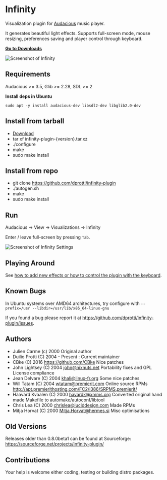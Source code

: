 Infinity
========

Visualization plugin for [Audacious](http://audacious-media-player.org/) music player.

It generates beautiful light effects. Supports full-screen mode, mouse resizing, preferences
saving and player control through keyboard.

**[Go to Downloads](https://github.com/dprotti/infinity-plugin/releases/latest/)**

![Screenshot of Infinity](https://a.fsdn.com/con/app/proj/infinity-plugin/screenshots/Infinity.png)

Requirements
------------

Audacious >= 3.5, Glib >= 2.28, SDL >= 2

**Install deps in Ubuntu**

`sudo apt -y install audacious-dev libsdl2-dev libglib2.0-dev`

Install from tarball
-------

- [Download](https://github.com/dprotti/infinity-plugin/releases/latest/)
- tar xf infinity-plugin-{version}.tar.xz
- ./configure
- make
- sudo make install

Install from repo
-------

- git clone https://github.com/dprotti/infinity-plugin
- ./autogen.sh
- make
- sudo make install

Run
---

Audacious -> View -> Visualizations -> Infinity

Enter / leave full-screen by pressing `Tab`.

![Screenshot of Infinity Settings](https://cloud.githubusercontent.com/assets/2084073/16421084/2d45d54a-3d2a-11e6-9919-3d6aa5733743.png "Infinity Settings")

Playing Around
--------------

See [how to add new effects or how to control the plugin with the keyboard](https://github.com/dprotti/infinity-plugin/blob/master/minidocs/controlkeys.md).

Known Bugs
----------

In Ubuntu systems over AMD64 architectures, try configure with
``--prefix=/usr --libdir=/usr/lib/x86_64-linux-gnu``

If you found a bug please report it at
<https://github.com/dprotti/infinity-plugin/issues>.

Authors
-------

- Julien Carme (c) 2000 Original author
- Duilio Protti (C) 2004 - Present : Current maintainer
- CBke (C) 2016 <https://github.com/CBke> Nice patches
- John Lightsey (C) 2004 <john@nixnuts.net> Portability fixes and GPL License compliance
- Jean Delvare (C) 2004 <khali@linux-fr.org> Some nice patches
- Will Tatam (C) 2004 <wtatam@premierit.com> Online source RPMs <http://apt.premierithosting.com/FC2/i386/SRPMS.premierit/>
- Haavard Kvaalen (C) 2000 <havardk@xmms.org> Converted original hand made Makefile to automake/autoconf/libtool
- Chris Lea (C) 2000 <chrislea@luciddesign.com> Made RPMs
- Mitja Horvat (C) 2000 <Mitja.Horvat@hermes.si> Misc optimisations

Old Versions
------------

Releases older than 0.8.0beta1 can be found at Sourceforge: <https://sourceforge.net/projects/infinity-plugin/>

Contributions
-------------

Your help is welcome either coding, testing or building distro packages.
